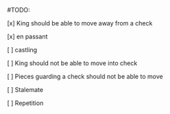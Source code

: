#TODO:


[x] King should be able to move away from a check

[x] en passant

[ ] castling

[ ] King should not be able to move into check

[ ] Pieces guarding a check should not be able to move

[ ] Stalemate

[ ] Repetition